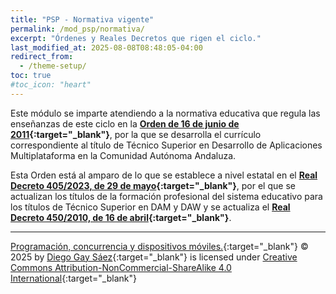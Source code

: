 ```yaml
---
title: "PSP - Normativa vigente"
permalink: /mod_psp/normativa/
excerpt: "Órdenes y Reales Decretos que rigen el ciclo."
last_modified_at: 2025-08-08T08:48:05-04:00
redirect_from:
  - /theme-setup/
toc: true
#toc_icon: "heart"  
---
```


Este módulo se imparte atendiendo a la normativa educativa que regula las enseñanzas de este ciclo en la **[Orden de 16 de junio de 2011](https://www.juntadeandalucia.es/boja/2011/142/20){:target="_blank"}**, por la que se desarrolla el currículo correspondiente al título de Técnico Superior en Desarrollo de Aplicaciones Multiplataforma en la Comunidad Autónoma Andaluza.

Esta Orden está al amparo de lo que se establece a nivel estatal en el **[Real Decreto 405/2023, de 29 de mayo](https://www.boe.es/eli/es/rd/2023/05/29/405){:target="_blank"}**, por el que se actualizan los títulos de la formación profesional del sistema educativo para los títulos de Técnico Superior en DAM y DAW y se actualiza el **[Real Decreto 450/2010, de 16 de abril](https://www.boe.es/eli/es/rd/2010/04/16/450){:target="_blank"}**. 

---

[Programación, concurrencia y dispositivos móviles.](https://dgaysae.github.io/){:target="_blank"} © 2025 by [Diego Gay Sáez](https://dgaysae.github.io/){:target="_blank"} is licensed under [Creative Commons Attribution-NonCommercial-ShareAlike 4.0 International](https://creativecommons.org/licenses/by-nc-sa/4.0/){:target="_blank"} <img src="https://mirrors.creativecommons.org/presskit/icons/cc.svg" alt="" style="max-width: 1em;max-height:1em;margin-left: .2em;"><img src="https://mirrors.creativecommons.org/presskit/icons/by.svg" alt="" style="max-width: 1em;max-height:1em;margin-left: .2em;"><img src="https://mirrors.creativecommons.org/presskit/icons/nc.svg" alt="" style="max-width: 1em;max-height:1em;margin-left: .2em;"><img src="https://mirrors.creativecommons.org/presskit/icons/sa.svg" alt="" style="max-width: 1em;max-height:1em;margin-left: .2em;">